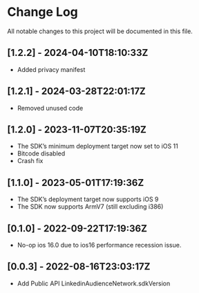 # Change Log

All notable changes to this project will be documented in this file.
## [1.2.2] - 2024-04-10T18:10:33Z
- Added privacy manifest

## [1.2.1] - 2024-03-28T22:01:17Z
- Removed unused code

## [1.2.0] - 2023-11-07T20:35:19Z
- The SDK’s minimum deployment target now set to iOS 11
- Bitcode disabled
- Crash fix
  
## [1.1.0] - 2023-05-01T17:19:36Z
- The SDK’s deployment target now supports iOS 9
- The SDK now supports ArmV7 (still excluding i386)

## [0.1.0] - 2022-09-22T17:19:36Z
- No-op ios 16.0 due to ios16 performance recession issue.

## [0.0.3] - 2022-08-16T23:03:17Z
- Add Public API LinkedinAudienceNetwork.sdkVersion




